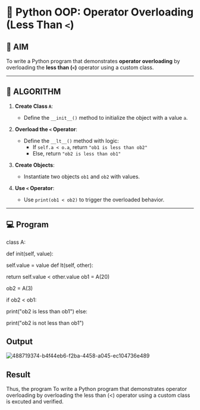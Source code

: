 # 🐍 Python OOP: Operator Overloading (Less Than `<`)

## 🎯 AIM

To write a Python program that demonstrates **operator overloading** by overloading the **less than (`<`)** operator using a custom class.

---

## 🧠 ALGORITHM

1. **Create Class `A`**:
   - Define the `__init__()` method to initialize the object with a value `a`.

2. **Overload the `<` Operator**:
   - Define the `__lt__()` method with logic:
     - If `self.a < o.a`, return `"ob1 is less than ob2"`
     - Else, return `"ob2 is less than ob1"`

3. **Create Objects**:
   - Instantiate two objects `ob1` and `ob2` with values.

4. **Use `<` Operator**:
   - Use `print(ob1 < ob2)` to trigger the overloaded behavior.

---

## 💻 Program
class A:

def init(self, value):

self.value = value
def lt(self, other):

return self.value < other.value
ob1 = A(20)

ob2 = A(3)

if ob2 < ob1:

print("ob2 is less than ob1") else:

print("ob2 is not less than ob1")

## Output
![488719374-b4f44eb6-f2ba-4458-a045-ec104736e489](https://github.com/user-attachments/assets/a1f9f7ef-4a82-4542-893e-20b4ed2d71e5)


## Result
Thus, the program To write a Python program that demonstrates operator overloading by overloading the less than (<) operator using a custom class is excuted and verified.
